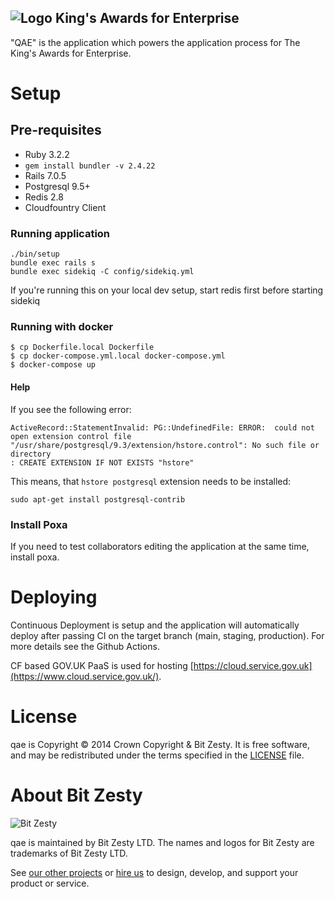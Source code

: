 ## ![Logo](https://raw.githubusercontent.com/bitzesty/qae/master/public/logo.jpg) King's Awards for Enterprise

"QAE" is the application which powers the application process for The King's Awards for Enterprise.

# Setup

## Pre-requisites

- Ruby 3.2.2
- `gem install bundler -v 2.4.22`
- Rails 7.0.5
- Postgresql 9.5+
- Redis 2.8
- Cloudfountry Client

### Running application

```
./bin/setup
bundle exec rails s
bundle exec sidekiq -C config/sidekiq.yml
```

If you're running this on your local dev setup, start redis first before starting sidekiq

### Running with docker

    $ cp Dockerfile.local Dockerfile
    $ cp docker-compose.yml.local docker-compose.yml
    $ docker-compose up

#### Help

If you see the following error:

```
ActiveRecord::StatementInvalid: PG::UndefinedFile: ERROR:  could not open extension control file "/usr/share/postgresql/9.3/extension/hstore.control": No such file or directory
: CREATE EXTENSION IF NOT EXISTS "hstore"
```

This means, that `hstore postgresql` extension needs to be installed:

```
sudo apt-get install postgresql-contrib
```

### Install Poxa

If you need to test collaborators editing the application at the same time, install poxa.

# Deploying

Continuous Deployment is setup and the application will automatically deploy after passing CI on the target branch (main, staging, production). For more details see the Github Actions.

CF based GOV.UK PaaS is used for hosting [https://cloud.service.gov.uk](https://www.cloud.service.gov.uk/).

# License

qae is Copyright © 2014 Crown Copyright & Bit Zesty. It is free
software, and may be redistributed under the terms specified in the
[LICENSE] file.

[license]: https://github.com/bitzesty/qae/blob/master/LICENSE

# About Bit Zesty

![Bit Zesty](https://bitzesty.com/wp-content/uploads/2017/01/logo_dark.png)

qae is maintained by Bit Zesty LTD.
The names and logos for Bit Zesty are trademarks of Bit Zesty LTD.

See [our other projects](https://bitzesty.com/client-stories/) or
[hire us](https://bitzesty.com/contact/) to design, develop, and support your product or service.
